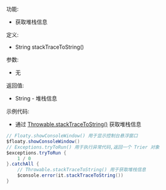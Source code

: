 功能:

+ 获取堆栈信息

定义:

+ String stackTraceToString()

参数:

+ 无

返回值:

+ String - 堆栈信息

示例代码:

+ 通过 [Throwable.stackTraceToString()](/API/Exception/Throwable/README.md?id=stackTraceToString)
  获取堆栈信息

```groovy
// Floaty.showConsoleWindow() 用于显示控制台悬浮窗口
$floaty.showConsoleWindow()
// Exceptions.tryToRun() 用于执行异常代码,返回一个 Trier 对象
$exceptions.tryToRun {
    1 / 0
}.catchAll {
    // Throwable.stackTraceToString() 用于获取堆栈信息
    $console.error(it.stackTraceToString())
}
```